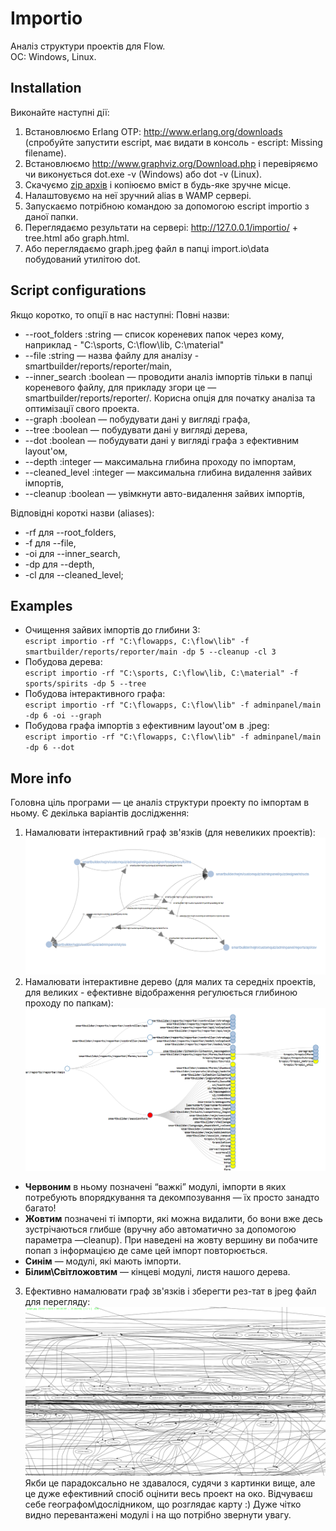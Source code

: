 # Importio
Аналіз структури проектів для Flow.<br>
ОС: Windows, Linux.

## Installation
Виконайте наступні дії:
1. Встановлюємо Erlang OTP: http://www.erlang.org/downloads (спробуйте запустити escript, має видати в консоль - escript: Missing filename).
2. Встановлюємо http://www.graphviz.org/Download.php і перевіряємо чи виконується dot.exe -v (Windows) або dot -v (Linux).
3. Скачуємо [zip архів](https://github.com/Karkunow/import.io/blob/master/import.io.zip) і копіюємо вміст в будь-яке зручне місце.
4. Налаштовуємо на неї зручний alias в WAMP сервері.
5. Запускаємо потрібною командою за допомогою escript importio з даної папки.
6. Переглядаємо результати на сервері:
  http://127.0.0.1/importio/ + tree.html або graph.html.
7. Або переглядаємо graph.jpeg файл в папці import.io\data побудований утилітою dot.

## Script configurations

Якщо коротко, то опції в нас наступні:
Повні назви:
* --root_folders :string — список кореневих папок через кому, наприклад - "C:\sports, C:\flow\lib, C:\material"
* --file :string —  назва файлу для аналізу - smartbuilder/reports/reporter/main, 
* --inner_search :boolean — проводити аналіз імпортів тільки в папці кореневого файлу, для 	прикладу згори це — smartbuilder/reports/reporter/. Корисна опція для початку аналіза та оптимізації свого проекта.
* --graph :boolean — побудувати дані у вигляді графа,
* --tree :boolean — побудувати дані у вигляді дерева,
* --dot :boolean — побудувати дані у вигляді графа з ефективним layout'ом,
* --depth :integer — максимальна глибина проходу по імпортам,
* --cleaned_level :integer — максимальна глибина видалення зайвих імпортів,
* --cleanup :boolean — увімкнути авто-видалення зайвих імпортів,

Відповідні короткі назви (aliases):
* -rf для --root_folders,
* -f  для --file,
* -oi для --inner_search,
* -dp для --depth,
* -cl для --cleaned_level;

## Examples

* Очищення зайвих імпортів до глибини 3: <br>`escript importio -rf "C:\flowapps, C:\flow\lib" -f smartbuilder/reports/reporter/main -dp 5 --cleanup -cl 3`
* Побудова дерева: <br>`escript importio -rf "C:\sports, C:\flow\lib, C:\material" -f sports/spirits -dp 5 --tree`
* Побудова інтерактивного графа: <br>`escript importio -rf "C:\flowapps, C:\flow\lib" -f adminpanel/main -dp 6 -oi --graph`
* Побудова графа імпортів з ефективним layout'ом в .jpeg: <br>`escript importio -rf "C:\flowapps, C:\flow\lib" -f adminpanel/main -dp 6 --dot`

## More info

Головна ціль програми — це аналіз структури проекту по імпортам в ньому. Є декілька варіантів дослідження:
1. Намалювати інтерактивний граф зв'язків (для невеликих проектів):
![Приклад графу](https://github.com/Karkunow/import.io/blob/master/img/1.png)
2. Намалювати інтерактивне дерево (для малих та середніх проектів, для великих - ефективне відображення регулюється глибиною проходу по папкам):
![Приклад дерева](https://github.com/Karkunow/import.io/blob/master/img/2.png)
* **Червоним** в ньому позначені “важкі” модулі, імпорти в яких потребують впорядкування та декомпозування — їх просто занадто багато!
* **Жовтим** позначені ті імпорти, які можна видалити, бо вони вже десь зустрічаються глибше (вручну або автоматично за допомогою параметра —cleanup). При наведені на жовту вершину ви побачите попап з інформацією де саме цей імпорт повторюється.
* **Синім** — модулі, які мають імпорти.
* **Білим\Світложовтим** — кінцеві модулі, листя нашого дерева.

3. Ефективно намалювати граф зв'язків і зберегти рез-тат в jpeg файл для перегляду:
![Приклад Jpeg](https://github.com/Karkunow/import.io/blob/master/img/3.png)
Якби це парадоксально не здавалося, судячи з картинки вище, але це дуже ефективний спосіб оцінити весь проект на око. Відчуваєш себе географом\дослідником, що розглядає карту :) Дуже чітко видно перевантажені модулі і на що потрібно звернути увагу.
